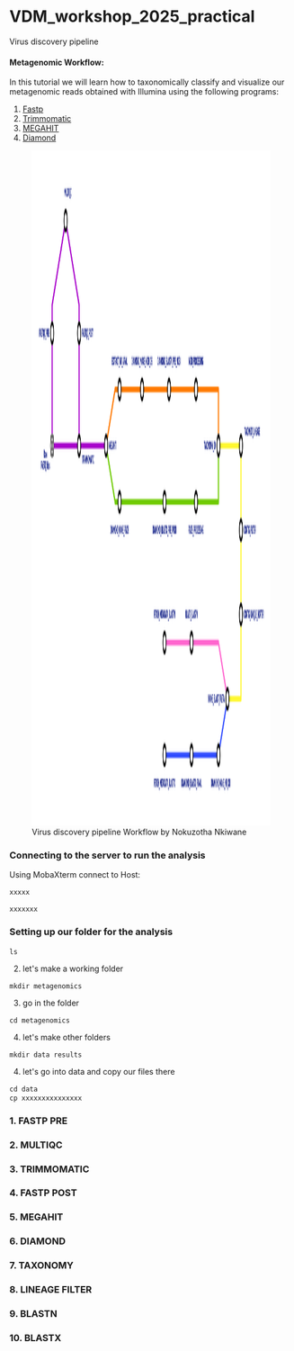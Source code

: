 # VDM_workshop_2025_practical
Virus discovery pipeline 

#### Metagenomic Workflow: 
In this tutorial we will learn how to taxonomically classify and visualize our metagenomic reads obtained with Illumina using the following programs:

1. [Fastp](https://github.com/OpenGene/fastp)
2. [Trimmomatic](https://github.com/usadellab/Trimmomatic)
3. [MEGAHIT](https://www.metagenomics.wiki/tools/assembly/megahit)
4. [Diamond](https://github.com/bbuchfink/diamond?tab=readme-ov-file)

<figure>
    <img src="workflow.png" width="920" height="1200">
    <figcaption>Virus discovery pipeline Workflow by Nokuzotha Nkiwane </figcaption>
</figure>


### Connecting to the server to run the analysis

Using MobaXterm connect to Host: 

```
xxxxx
```

```
xxxxxxx
```



### Setting up our folder for the analysis


```
ls
```

2. let's make a working folder
 
```
mkdir metagenomics
```

3. go in the folder

```
cd metagenomics
```

4. let's make other folders 

```
mkdir data results
```
4. let's go into data and copy our files there

```
cd data
cp xxxxxxxxxxxxxxx
```

### 1. FASTP PRE


### 2. MULTIQC


### 3. TRIMMOMATIC


### 4. FASTP POST


### 5. MEGAHIT


### 6. DIAMOND


### 7. TAXONOMY


### 8. LINEAGE FILTER


### 9. BLASTN


### 10. BLASTX
